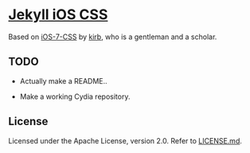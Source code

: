 # [Jekyll iOS CSS](https://jekyll-ios-css.css2jekyll.com)

Based on [iOS-7-CSS](https://github.com/hbang/iOS-7-CSS) by [kirb](https://github.com/kirb), who is a gentleman and a scholar.

## TODO

* Actually make a README..

* Make a working Cydia repository.

## License
Licensed under the Apache License, version 2.0. Refer to [LICENSE.md](LICENSE.md).

